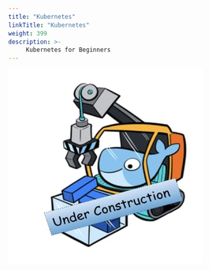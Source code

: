```yaml
---
title: "Kubernetes"
linkTitle: "Kubernetes"
weight: 399
description: >-
     Kubernetes for Beginners
---
```


![My Image](under-construction.png)
